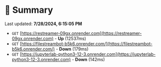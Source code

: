 # 📖 Summary
Last updated: **7/28/2024, 6:15:05 PM**

- `GET` [https://restreamer-09gx.onrender.com](https://restreamer-09gx.onrender.com) - **Up** (12537ms)
- `GET` [https://filestreambot-b5k6.onrender.com/](https://filestreambot-b5k6.onrender.com/) - **Down** (179ms)
- `GET` [https://jupyterlab-python3-12-3.onrender.com](https://jupyterlab-python3-12-3.onrender.com) - **Down** (142ms)
